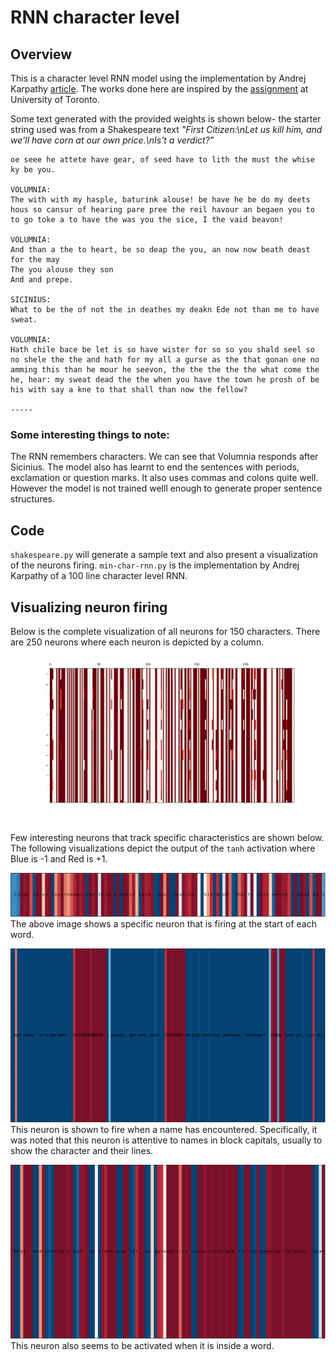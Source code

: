 # RNN character level

## Overview

This is a character level RNN model using the implementation by Andrej Karpathy [article](http://karpathy.github.io/2015/05/21/rnn-effectiveness/). The works done here are inspired by the [assignment](http://www.cs.toronto.edu/~guerzhoy/tmp/understand-rnn/handout/index.html) at University of Toronto.

Some text generated with the provided weights is shown below-
the starter string used was from a Shakespeare text 
*"First Citizen:\nLet us kill him, and we'll have corn at our own price.\nIs't a verdict?"*

```
oe seee he attete have gear, of seed have to lith the must the whise ky be you.

VOLUMNIA:
The with with my hasple, baturink alouse! be have he be do my deets hous so cansur of hearing pare pree the reil havour an begaen you to to go toke a to have the was you the sice, I the vaid beavon!

VOLUMNIA:
And than a the to heart, be so deap the you, an now now beath deast for the may
The you alouse they son
And and prepe.

SICINIUS:
What to be the of not the in deathes my deakn Ede not than me to have sweat.

VOLUMNIA:
Hath chile bace be let is so have wister for so so you shald seel so no shele the the and hath for my all a gurse as the that gonan one no amming this than he mour he seevon, the the the the the what come the he, hear: my sweat dead the the when you have the town he prosh of be his with say a kne to that shall than now the fellow?

----- 
```
### Some interesting things to note:

The RNN remembers characters. We can see that Volumnia responds after Sicinius. The model also has learnt to end the sentences with periods, exclamation or question marks. It also uses commas and colons quite well. However the model is not trained welll enough to generate proper sentence structures. 

## Code
`shakespeare.py` will generate a sample text and also present a visualization of the neurons firing. 
`min-char-rnn.py` is the implementation by Andrej Karpathy of a 100 line character level RNN. 


## Visualizing neuron firing

Below is the complete visualization of all neurons for 150 characters. There are 250 neurons where each neuron is depicted by a column.
![alt text](figures/neuronfiring.png "sample neuron firing")

Few interesting neurons that track specific characteristics are shown below. The following visualizations depict the output of the `tanh` activation where Blue is -1 and Red is +1.

![alt text](figures/159.png "Beginning of word")
The above image shows a specific neuron that is firing at the start of each word. 


![alt text](figures/43.png "Tracking names")
This neuron is shown to fire when a name has encountered. Specifically, it was noted that this neuron is attentive to names in block capitals, usually to show the character and their lines.


![alt text](figures/73.png "inside a word")
This neuron also seems to be activated when it is inside a word. 





